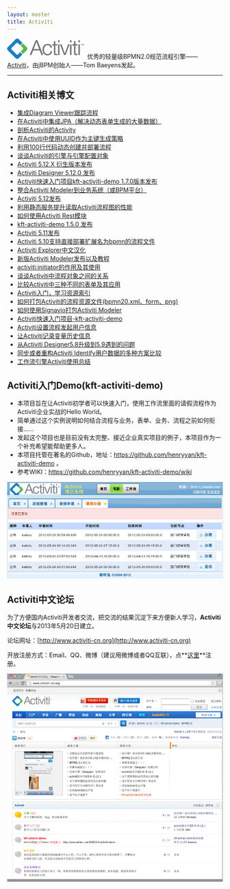 ```yaml
---
layout: master
title: Activiti
---
```


<div>
	<a href="http://www.activiti.org" target="_blank"><img src="/images/activiti_logo.png" alt="Activiti" /></a>
	<span>优秀的轻量级BPMN2.0规范流程引擎——<a href="http://www.activiti.org" target="_blank">Activiti</a>，由jBPM创始人——Tom Baeyens发起。</span>
</div>
<hr />

<h2>Activiti相关博文</h2>
<ul>
	<li><a href="/activiti/2014/04/24/diagram-viewer.html">集成Diagram Viewer跟踪流程</a></li>
	<li><a href="/activiti/2014/04/18/activiti-with-jpa.html">在Activiti中集成JPA（解决动态表单生成的大量数据）</a></li>
	<li><a href="/activiti/2014/01/23/analyse-activity.html">剖析Activiti的Activity</a></li>
    <li><a href="/activiti/2013/08/30/using-uuid-as-primary-key-in-activiti.html">在Activiti中使用UUID作为主键生成策略</a></li>
	<li><a href="/activiti/2013/05/27/dynamic-process-creation-and-deployment-in-100-lines.html">利用100行代码动态创建并部署流程</a></li>
	<li><a href="/activiti/2013/04/19/about-process-egine-and-configuration.html">谈谈Activiti的引擎与引擎配置对象</a></li>
    <li><a href="/activiti/2013/04/05/activiti-5-12-x.html">Activiti 5.12.X 衍生版本发布</a></li>
	<li><a href="/activiti/2013/03/23/activiti-designer-5-12-release.html">Activiti Designer 5.12.0 发布</a></li>
    <li><a href="/activiti/2013/03/10/kft-activiti-demo-release-1-7.html">Activiti快速入门项目kft-activiti-demo 1.7.0版本发布</a></li>
    <li><a href="/activiti/2013/03/10/integrate-activiti-modeler.html">整合Activiti Modeler到业务系统（或BPM平台）</a></li>
    <li><a href="/activiti/2013/03/06/activiti-5-12-release.html">Activiti 5.12发布</a></li>
    <li><a href="/activiti/2013/02/14/improve-performance-for-reading-diagram.html">利用静态服务提升读取Activiti流程图的性能</a></li>
    <li><a href="/activiti/2013/01/12/kft-activiti-demo-rest.html">如何使用Activiti Rest模块</a></li>
    <li><a href="/activiti/2012/12/15/kft-activiti-1-5-release.html">kft-activiti-demo 1.5.0 发布</a></li>
    <li><a href="/activiti/2012/12/05/activiti-5-11-release.html">Activiti 5.11发布</a></li>
    <li><a href="/activiti/2012/10/22/activiti-5.10-deploy-bpmn-directly.html">Activiti 5.10支持直接部署扩展名为bpmn的流程文件</a></li>
    <li><a href="/activiti/2012/09/30/activiti-explorer-i18n-for-chinese.html">Activiti Explorer中文汉化</a></li>
    <li><a href="/activiti/2012/09/30/new-version-of-activiti-modeler.html">新版Activiti Modeler发布以及教程</a></li>
    <li><a href="/activiti/2012/09/14/activiti-initiator.html">activiti:initiator的作用及其使用</a></li>
    <li><a href="/activiti/2012/08/09/activiti-objects.html">谈谈Activiti中流程对象之间的关系</a></li>
    <li><a href="/activiti/2012/08/05/diff-activiti-workflow-forms.html">比较Activiti中三种不同的表单及其应用</a></li>
    <li><a href="/activiti/2012/08/04/resources-index-of-learn-activiti.html">Activiti入门，学习资源索引</a></li>
    <li><a href="/activiti/2012/07/18/how-to-pack-process-resources.html">如何打包Activiti的流程资源文件(bpmn20.xml、form、png)</a></li>
    <li><a href="/activiti/2012/06/07/how-to-build-and-run-activiti-modeler-use-signavio.html">如何使用Signavio打包Activiti Modeler</a></li>
    <li><a href="/activiti/2012/05/26/kft-activiti-demo.html">Activiti快速入门项目-kft-activiti-demo</a></li>
    <li><a href="/activiti/2012/05/20/set-process-start-user.html">Activiti设置流程发起用户信息</a></li>
    <li><a href="/activiti/2012/05/18/let-activiti-record-variables-to-history.html">让Activiti记录变量历史信息</a></li>
    <li><a href="/activiti/2012/05/01/activiti-designer-5.8-to-5.9.html">从Activiti Designer5.8升级到5.9遇到的问题</a></li>
    <li><a href="/activiti/2012/04/23/synchronize-or-redesign-user-and-role-for-activiti.html">同步或者重构Activiti Identify用户数据的多种方案比较</a></li>
    <li><a href="/activiti/2012/03/22/workflow-activiti-action.html">工作流引擎Activiti使用总结</a></li>
</ul>

<h2>Activiti入门Demo(kft-activiti-demo)</h2>
<ul>
	<li>本项目旨在让Activiti初学者可以快速入门，使用工作流里面的请假流程作为Activiti企业实战的Hello World。</li>
	<li>简单通过这个实例说明如何结合流程与业务，表单、业务、流程之前如何衔接……</li>
	<li>发起这个项目也是目前没有太完整、接近企业真实项目的例子，本项目作为一个补充希望能帮助更多人。</li>
	<li>本项目托管在著名的Github，地址：<a href="https://github.com/henryyan/kft-activiti-demo">https://github.com/henryyan/kft-activiti-demo</a> 。</li>
	<li>参考WIKI：<a href="https://github.com/henryyan/kft-activiti-demo/wiki">https://github.com/henryyan/kft-activiti-demo/wiki</a> </li>
</ul>
<div>
	<img src="/files/2012/05/kft-activiti-demo.png" alt="kft-activiti-demo" />
</div>

## Activiti中文论坛
为了方便国内Activiti开发者交流，把交流的结果沉淀下来方便新人学习，**Activiti中文论坛**与2013年5月20日建立。

论坛网址：[http://www.activiti-cn.org](http://www.activiti-cn.org)

开放注册方式：Email、QQ、微博（建议用微博或者QQ互联），点**[这里](http://www.activiti-cn.org/member.php?mod=register)**注册。

![Activiti中文论坛](/files/2013/05/forums-large.png)